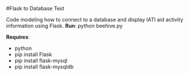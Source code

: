 #Flask to Database Test

Code modeling how to connect to a database and display IATI aid activity information using Flask. **Run**: python beehive.py

**Requires**: 

- python
- pip install Flask
- pip install flask-mysql
- pip install flask-mysqldb
